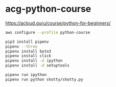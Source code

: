 # acg-python-course
https://acloud.guru/course/python-for-beginners/

```bash
aws configure --profile python-course

pip3 install pipenv
pipenv --three
pipenv install boto3
pipenv install click
pipenv install -d ipython
pipenv install -d setuptools

pipenv run ipython
pipenv run python shotty/shotty.py
```
